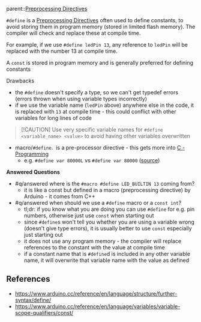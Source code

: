parent::[Preprocessing Directives](Preprocessing%20Directives.md)

`#define` is a [Preprocessing Directives](Preprocessing%20Directives.md) often used to define constants, to avoid storing them in program memory (stored in limited flash memory). The compiler will check and replace these at compile time.

For example, if we use `#define ledPin 13`, any reference to `ledPin` will be replaced with the number 13 at compile time. 

A `const` is stored in program memory and is generally preferred for defining constants

Drawbacks
- the `#define` doesn't specify a type, so we can't get typedef errors (errors thrown when using variable types incorrectly)
- if we use the variable name (`ledPin` above) anywhere else in the code, it is replaced with `13` at compile time - this could conflict with other variables for long lines of code

> [!CAUTION] Use very specific variable names for `#define <variable_name> <value>` to avoid having other variables overwritten


- macro/`#define`.  is a pre-processor directive - this gets more into [C - Programming](C%20-%20Programming.md) 
	- e.g. `#define var 80000L` vs `#define var 80000`  ([source](https://forum.arduino.cc/t/when-to-use-const-int-int-or-define/668071/6?u=that_marouk_ish))

**Answered Questions**
- #q/answered where is the `#macro #define LED_BUILTIN 13` coming from? 
	- it is like a const but defined in a macro (preprocessing directive) by Arduino - it comes from C++
- #q/answered when should we use a `#define` macro or a `const int`? 
	- tl;dr: if you know what you are doing you can use `#define` for e.g. pin numbers, otherwise just use `const` when starting out
	- since `#define`s won't tell you whether you are using a variable wrong (doesn't give type errors), it is usually better to use `const`  especially just starting out
	- it does not use any program memory - the compiler will replace references to the constant with the value at compile time
	- if a constant name that is `#define`d is included in any other variable name, it will overwrite that variable name with the value as defined


## References
- https://www.arduino.cc/reference/en/language/structure/further-syntax/define/
- https://www.arduino.cc/reference/en/language/variables/variable-scope-qualifiers/const/